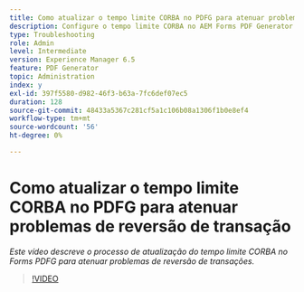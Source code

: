 ```yaml
---
title: Como atualizar o tempo limite CORBA no PDFG para atenuar problemas de reversão de transação?
description: Configure o tempo limite CORBA no AEM Forms PDF Generator para resolver problemas relacionados à reversão de transações
type: Troubleshooting
role: Admin
level: Intermediate
version: Experience Manager 6.5
feature: PDF Generator
topic: Administration
index: y
exl-id: 397f5580-d982-46f3-b63a-7fc6def07ec5
duration: 128
source-git-commit: 48433a5367c281cf5a1c106b08a1306f1b0e8ef4
workflow-type: tm+mt
source-wordcount: '56'
ht-degree: 0%

---
```


# Como atualizar o tempo limite CORBA no PDFG para atenuar problemas de reversão de transação

*Este vídeo descreve o processo de atualização do tempo limite CORBA no Forms PDFG para atenuar problemas de reversão de transações.*

>[!VIDEO](https://video.tv.adobe.com/v/335512?quality=12&learn=on)

